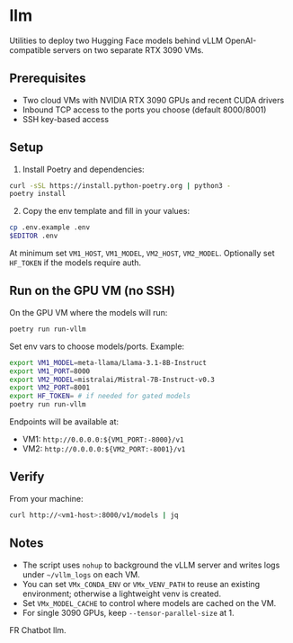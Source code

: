 # llm

Utilities to deploy two Hugging Face models behind vLLM OpenAI-compatible servers on two separate RTX 3090 VMs.

## Prerequisites

- Two cloud VMs with NVIDIA RTX 3090 GPUs and recent CUDA drivers
- Inbound TCP access to the ports you choose (default 8000/8001)
- SSH key-based access

## Setup

1. Install Poetry and dependencies:

```bash
curl -sSL https://install.python-poetry.org | python3 -
poetry install
```

2. Copy the env template and fill in your values:

```bash
cp .env.example .env
$EDITOR .env
```

At minimum set `VM1_HOST`, `VM1_MODEL`, `VM2_HOST`, `VM2_MODEL`. Optionally set `HF_TOKEN` if the models require auth.

## Run on the GPU VM (no SSH)

On the GPU VM where the models will run:

```bash
poetry run run-vllm
```

Set env vars to choose models/ports. Example:

```bash
export VM1_MODEL=meta-llama/Llama-3.1-8B-Instruct
export VM1_PORT=8000
export VM2_MODEL=mistralai/Mistral-7B-Instruct-v0.3
export VM2_PORT=8001
export HF_TOKEN= # if needed for gated models
poetry run run-vllm
```

Endpoints will be available at:

- VM1: `http://0.0.0.0:${VM1_PORT:-8000}/v1`
- VM2: `http://0.0.0.0:${VM2_PORT:-8001}/v1`

## Verify

From your machine:

```bash
curl http://<vm1-host>:8000/v1/models | jq
```

## Notes

- The script uses `nohup` to background the vLLM server and writes logs under `~/vllm_logs` on each VM.
- You can set `VMx_CONDA_ENV` or `VMx_VENV_PATH` to reuse an existing environment; otherwise a lightweight venv is created.
- Set `VMx_MODEL_CACHE` to control where models are cached on the VM.
- For single 3090 GPUs, keep `--tensor-parallel-size` at 1.

FR Chatbot llm.
